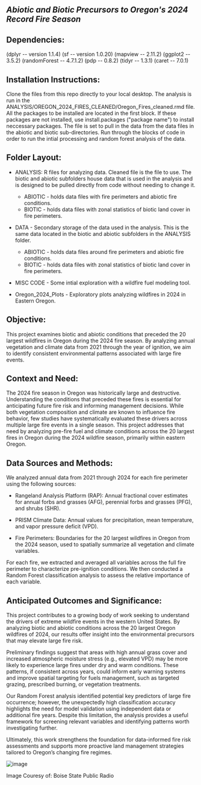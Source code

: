 ## ***Abiotic and Biotic Precursors to Oregon's 2024 Record Fire Season*** 

## **Dependencies:**
(dplyr -- version 1.1.4)
(sf -- version 1.0.20)
(mapview -- 2.11.2)
(ggplot2 -- 3.5.2)
(randomForest -- 4.7.1.2)
(pdp -- 0.8.2)
(tidyr -- 1.3.1)
(caret -- 7.0.1)

## **Installation Instructions:**
Clone the files from this repo directly to your local desktop. The analysis is run in the ANALYSIS/OREGON_2024_FIRES_CLEANED/Oregon_Fires_cleaned.rmd file. All the packages to be installed are located in the first block. If these packages are not installed, use install.packages ("package name") to install neccessary packages. The file is set to pull in the data from the data files in the abiotic and biotic sub-directories. Run through the blocks of code in order to run the intial processing and random forest analysis of the data. 

## **Folder Layout:** 

- ANALYSIS: R files for analyzing data. Cleaned file is the file to use. The biotic and abiotic subfolders house data that is used in the analysis and is designed to be pulled directly from code without needing to change it.
  -  ABIOTIC - holds data files with fire perimeters and abiotic fire conditions.
  -  BIOTIC - holds data files with zonal statistics of biotic land cover in fire perimeters.

- DATA - Secondary storage of the data used in the analysis. This is the same data located in the biotic and abiotic subfolders in the ANALYSIS folder.
  -  ABIOTIC - holds data files around fire perimeters and abiotic fire conditions.
  -  BIOTIC - holds data files with zonal statistics of biotic land cover in fire perimeters.
  
- MISC CODE - Some intial exploration with a wildfire fuel modeling tool.

- Oregon_2024_Plots - Exploratory plots analyzing wildfires in 2024 in Eastern Oregon.

## **Objective:**
This project examines biotic and abiotic conditions that preceded the 20 largest wildfires in Oregon during the 2024 fire season. By analyzing annual vegetation and climate data from 2021 through the year of ignition, we aim to identify consistent environmental patterns associated with large fire events.

## **Context and Need:**
The 2024 fire season in Oregon was historically large and destructive. Understanding the conditions that preceded these fires is essential for anticipating future fire risk and informing management decisions. While both vegetation composition and climate are known to influence fire behavior, few studies have systematically evaluated these drivers across multiple large fire events in a single season. This project addresses that need by analyzing pre-fire fuel and climate conditions across the 20 largest fires in Oregon during the 2024 wildfire season, primarily within eastern Oregon. 

## **Data Sources and Methods:**
We analyzed annual data from 2021 through 2024 for each fire perimeter using the following sources:

- Rangeland Analysis Platform (RAP): Annual fractional cover estimates for annual forbs and grasses (AFG), perennial forbs and grasses (PFG), and shrubs (SHR).

- PRISM Climate Data: Annual values for precipitation, mean temperature, and vapor pressure deficit (VPD).

- Fire Perimeters: Boundaries for the 20 largest wildfires in Oregon from the 2024 season, used to spatially summarize all vegetation and climate variables.

For each fire, we extracted and averaged all variables across the full fire perimeter to characterize pre-ignition conditions. We then conducted a Random Forest classification analysis to assess the relative importance of each variable.

## **Anticipated Outcomes and Significance:**
This project contributes to a growing body of work seeking to understand the drivers of extreme wildfire events in the western United States. By analyzing biotic and abiotic conditions across the 20 largest Oregon wildfires of 2024, our results offer insight into the environmental precursors that may elevate large fire risk.

Preliminary findings suggest that areas with high annual grass cover and increased atmospheric moisture stress (e.g., elevated VPD) may be more likely to experience large fires under dry and warm conditions. These patterns, if consistent across years, could inform early warning systems and improve spatial targeting for fuels management, such as targeted grazing, prescribed burning, or vegetation treatments.

Our Random Forest analysis identified potential key predictors of large fire occurrence; however, the unexpectedly high classification accuracy highlights the need for model validation using independent data or additional fire years. Despite this limitation, the analysis provides a useful framework for screening relevant variables and identifying patterns worth investigating further.

Ultimately, this work strengthens the foundation for data-informed fire risk assessments and supports more proactive land management strategies tailored to Oregon’s changing fire regimes.

![image](https://github.com/user-attachments/assets/bc507067-18bc-4d29-a693-eb040b91480c)

Image Couresy of: Boise State Public Radio 

